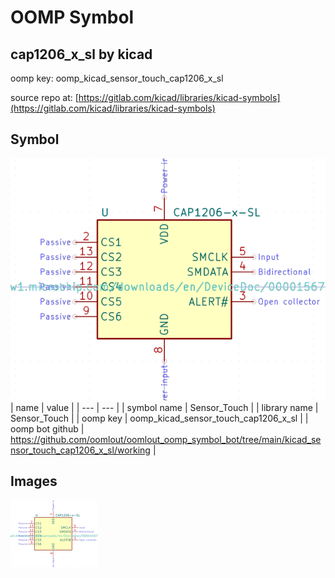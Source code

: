 # OOMP Symbol  
## cap1206_x_sl  by kicad  
  
oomp key: oomp_kicad_sensor_touch_cap1206_x_sl  
  
source repo at: [https://gitlab.com/kicad/libraries/kicad-symbols](https://gitlab.com/kicad/libraries/kicad-symbols)  
## Symbol  
  
[![working.png](working_600.png)](working.png)  
| name | value | 
| --- | --- | 
| symbol name | Sensor_Touch | 
| library name | Sensor_Touch | 
| oomp key | oomp_kicad_sensor_touch_cap1206_x_sl | 
| oomp bot github | https://github.com/oomlout/oomlout_oomp_symbol_bot/tree/main/kicad_sensor_touch_cap1206_x_sl/working | 
## Images  
  
[![working.png](working_140.png)](working.png)  
